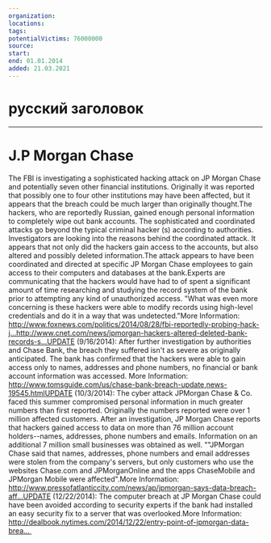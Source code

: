 ```yaml
---
organization: 
locations: 
tags: 
potentialVictims: 76000000
source: 
start: 
end: 01.01.2014
added: 21.03.2021
---
```


# русский заголовок

---

# J.P Morgan Chase

The FBI is investigating a sophisticated hacking attack on JP Morgan Chase and potentially seven other financial institutions. Originally it was reported that possibly one to four other institutions may have been affected, but it appears that the breach could be much larger than originally thought.The hackers, who are reportedly Russian, gained enough personal information to completely wipe out bank accounts. The sophisticated and coordinated attacks go beyond the typical criminal hacker (s) according to authorities. Investigators are looking into the reasons behind the coordinated attack. It appears that not only did the hackers gain access to the accounts, but also altered and possibly deleted information.The attack appears to have been coordinated and directed at specific JP Morgan Chase employees to gain access to their computers and databases at the bank.Experts are communicating that the hackers would have had to of spent a significant amount of time researching and studying the record system of the bank prior to attempting any kind of unauthorized access. "What was even more concerning is these hackers were able to modify records using high-level credentials and do it in a way that was undetected."More Information: http://www.foxnews.com/politics/2014/08/28/fbi-reportedly-probing-hack-j...http://www.cnet.com/news/jpmorgan-hackers-altered-deleted-bank-records-s...UPDATE (9/16/2014): After further investigation by authorities and Chase Bank, the breach they suffered isn't as severe as originally anticipated. The bank has confirmed that the hackers were able to gain access only to names, addresses and phone numbers, no financial or bank account information was accessed. More Information: http://www.tomsguide.com/us/chase-bank-breach-update,news-19545.htmlUPDATE (10/3/2014): The cyber attack JPMorgan Chase 
& Co. faced this summer compromised personal information in much greater numbers than first reported. Originally the numbers reported were over 1 million affected customers. After an investigation, JP Morgan Chase reports that hackers gained access to data on more than 76 million account holders--names, addresses, phone numbers and emails. Information on an additional 7 million small businesses was obtained as well. ""JPMorgan
 Chase said that names, addresses, phone numbers and email addresses 
were stolen from the company's servers, but only customers who use the 
websites Chase.com and JPMorganOnline and the apps ChaseMobile and JPMorgan Mobile were affected".More Information:  http://www.pressofatlanticcity.com/news/ap/jpmorgan-says-data-breach-aff...UPDATE (12/22/2014): The computer breach at JP Morgan Chase could have been avoided according to security experts if the bank had installed an easy security fix to a server that was overlooked.More Information: http://dealbook.nytimes.com/2014/12/22/entry-point-of-jpmorgan-data-brea... 
